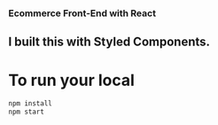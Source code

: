 ### Ecommerce Front-End with React
## I built this with Styled Components.
# To run your local
```bash
npm install
npm start
```
